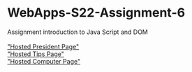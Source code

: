 # WebApps-S22-Assignment-6
Assignment introduction to Java Script and DOM<br><br>
<a href="https://44-563-web-apps-s22.github.io/webapps-s22-assignment-6-RamReddy98/president.html">"Hosted President Page"</a><br>
<a href="https://44-563-web-apps-s22.github.io/webapps-s22-assignment-6-RamReddy98/tips.html">"Hosted Tips Page"</a><br>
<a href="https://44-563-web-apps-s22.github.io/webapps-s22-assignment-6-RamReddy98/computer.html">"Hosted Computer Page"</a>
